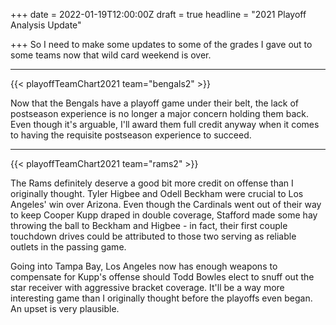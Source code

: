 +++
date = 2022-01-19T12:00:00Z
draft = true
headline = "2021 Playoff Analysis Update"

+++
So I need to make some updates to some of the grades I gave out to some teams now that wild card weekend is over.

***

{{< playoffTeamChart2021 team="bengals2" >}}

Now that the Bengals have a playoff game under their belt, the lack of postseason experience is no longer a major concern holding them back. Even though it's arguable, I'll award them full credit anyway when it comes to having the requisite postseason experience to succeed.

***

{{< playoffTeamChart2021 team="rams2" >}}

The Rams definitely deserve a good bit more credit on offense than I originally thought. Tyler Higbee and Odell Beckham were crucial to Los Angeles' win over Arizona. Even though the Cardinals went out of their way to keep Cooper Kupp draped in double coverage, Stafford made some hay throwing the ball to Beckham and Higbee - in fact, their first couple touchdown drives could be attributed to those two serving as reliable outlets in the passing game.

Going into Tampa Bay, Los Angeles now has enough weapons to compensate for Kupp's offense should Todd Bowles elect to snuff out the star receiver with aggressive bracket coverage. It'll be a way more interesting game than I originally thought before the playoffs even began. An upset is very plausible.